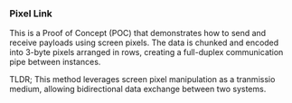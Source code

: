 ### Pixel Link

This is a Proof of Concept (POC) that demonstrates how 
to send and receive payloads using screen pixels. The
data is chunked and encoded into 3-byte pixels arranged
in rows, creating a full-duplex communication pipe
between instances. 

TLDR; This method leverages screen pixel manipulation
as a tranmissio medium, allowing bidirectional data
exchange between two systems.